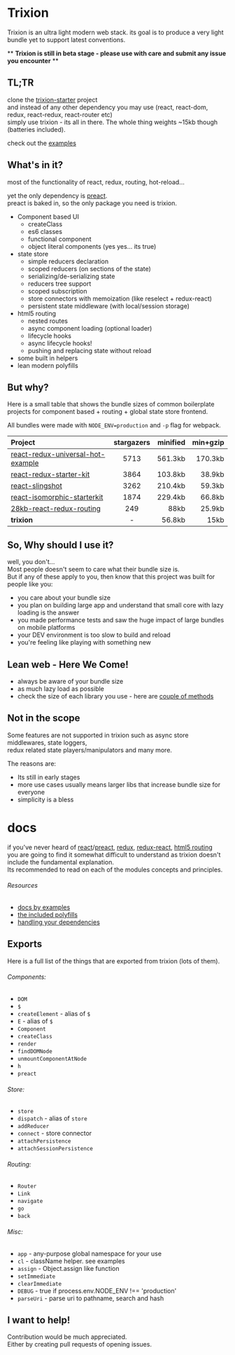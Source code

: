 # Trixion

Trixion is an ultra light modern web stack.
 its goal is to produce a very light bundle yet to support latest conventions.
 
\*\* **Trixion is still in beta stage - please use with care and submit any issue you encounter** \*\*
 
## TL;TR

clone the [trixion-starter](https://github.com/mrbar42/trixion-starter) project  
and instead of any other dependency you may use (react, react-dom, redux, react-redux, react-router etc)  
simply use trixion - its all in there. The whole thing weights ~15kb though (batteries included).

check out the [examples](https://github.com/mrbar42/trixion/tree/master/docs)

## What's in it?
 most of the functionality of react, redux, routing, hot-reload...
 
 yet the only dependency is [preact](https://github.com/developit/preact).  
 preact is baked in, so the only package you need is trixion.
 
 - Component based UI
    - createClass
    - es6 classes
    - functional component
    - object literal components (yes yes... its true)
 - state store
    - simple reducers declaration
    - scoped reducers (on sections of the state)
    - serializing/de-serializing state
    - reducers tree support
    - scoped subscription
    - store connectors with memoization (like reselect + redux-react)
    - persistent state middleware (with local/session storage)
 - html5 routing
    - nested routes 
    - async component loading (optional loader) 
    - lifecycle hooks 
    - async lifecycle hooks!
    - pushing and replacing state without reload
 - some built in helpers
 - lean modern polyfills
  
 
## But why?
 
Here is a small table that shows the bundle sizes of common boilerplate  
 projects for component based + routing + global state store frontend.

All bundles were made with `NODE_ENV=production` and `-p` flag for webpack.

 
 Project                  | stargazers | minified | min+gzip 
:---                      | :---: | ---: | ---:
[react-redux-universal-hot-example](https://github.com/erikras/react-redux-universal-hot-example)  | 5713 | 561.3kb | 170.3kb
[react-redux-starter-kit](https://github.com/davezuko/react-redux-starter-kit)  | 3864 | 103.8kb | 38.9kb
[react-slingshot](https://github.com/coryhouse/react-slingshot)  | 3262 | 210.4kb | 59.3kb
[react-isomorphic-starterkit](https://github.com/RickWong/react-isomorphic-starterkit)  | 1874 | 229.4kb | 66.8kb
[28kb-react-redux-routing](https://github.com/matthewmueller/28kb-react-redux-routing)  | 249 | 88kb | 25.9kb
**trixion**  | - | 56.8kb | 15kb

## So, Why should I use it?
 
 well, you don't...  
 Most people doesn't seem to care what their bundle size is.  
 But if any of these apply to you, then know that this project was built for people like you:
  
  - you care about your bundle size 
  - you plan on building large app and understand that small core with lazy loading is the answer
  - you made performance tests and saw the huge impact of large bundles on mobile platforms
  - your DEV environment is too slow to build and reload
  - you're feeling like playing with something new

## Lean web - Here We Come!

  - always be aware of your bundle size
  - as much lazy load as possible
  - check the size of each library you use - here are [couple of methods](https://github.com/mrbar42/trixion/blob/master/docs/DEPENDENCIES.md)

## Not in the scope

Some features are not supported in trixion such as async store middlewares, state loggers,  
 redux related state players/manipulators and many more.
 
The reasons are:
  - Its still in early stages
  - more use cases usually means larger libs that increase bundle size for everyone 
  - simplicity is a bless

# docs

if you've never heard of [react](https://github.com/facebook/react)/[preact](https://github.com/developit/preact),
[redux](https://github.com/reactjs/redux),
[redux-react](https://github.com/reactjs/react-redux),
[html5 routing](https://developer.mozilla.org/en-US/docs/Web/API/History_API)  
you are going to find it somewhat difficult to understand as trixion doesn't include the fundamental explanation.  
Its recommended to read on each of the modules concepts and principles. 
 
###### Resources
 - [docs by examples](https://github.com/mrbar42/trixion/tree/master/docs)
 - [the included polyfills](https://github.com/mrbar42/trixion/blob/master/docs/POLYFILLS.md)
 - [handling your dependencies](https://github.com/mrbar42/trixion/blob/master/docs/DEPENDENCIES.md)

## Exports

Here is a full list of the things that are exported from trixion (lots of them).

###### Components:

  - `DOM`
  - `$`
  - `createElement` - alias of `$`
  - `E` - alias of `$`
  - `Component`
  - `createClass`
  - `render`
  - `findDOMNode`
  - `unmountComponentAtNode`
  - `h`
  - `preact`

###### Store: 

  - `store`
  - `dispatch` - alias of `store`
  - `addReducer`
  - `connect` - store connector
  - `attachPersistence` 
  - `attachSessionPersistence`
  
###### Routing:

  - `Router`
  - `Link`
  - `navigate`
  - `go`
  - `back`
  
###### Misc:

  - `app` - any-purpose global namespace for your use 
  - `cl` - className helper. see examples
  - `assign` - Object.assign like function
  - `setImmediate` 
  - `clearImmediate`
  - `DEBUG` - true if process.env.NODE_ENV !== 'production'
  - `parseUri` - parse uri to pathname, search and hash 

## I want to help!

Contribution would be much appreciated.  
Either by creating pull requests of opening issues.
